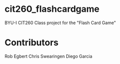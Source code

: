 # cit260_flashcardgame
BYU-I CIT260 Class project for the "Flash Card Game"
# Contributors
Rob Egbert
Chris Swearingen
Diego Garcia
